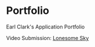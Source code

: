 # Portfolio
Earl Clark's Application Portfolio 

Video Submission: [Lonesome Sky](https://youtu.be/fMeS1OuRAkA)
